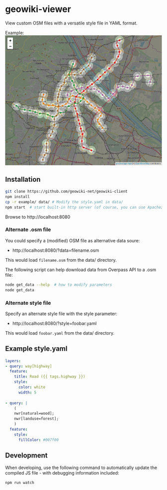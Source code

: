 # geowiki-viewer
View custom OSM files with a versatile style file in YAML format.

Example: ![Screenshot](./screenshot.png)

## Installation
```sh
git clone https://github.com/geowiki-net/geowiki-client
npm install
cp -r example/ data/ # Modify the style.yaml in data/
npm start  # start built-in http server (of course, you can use Apache2 too)
```

Browse to http://localhost:8080

### Alternate .osm file
You could specify a (modified) OSM file as alternative data soure:
* http://localhost:8080/?data=filename.osm

This would load `filename.osm` from the data/ directory.

The following script can help download data from Overpass API to a .osm file:
```sh
node get_data --help  # how to modify parameters
node get_data
```

### Alternate style file
Specify an alternate style file with the style parameter:
* http://localhost:8080/?style=foobar.yaml

This would load `foobar.yaml` from the data/ directory.

## Example style.yaml
```yaml
layers:
- query: way[highway]
  feature:
    title: Road ({{ tags.highway }})
    style:
      color: white
      width: 5

- query: |
    (
    nwr[natural=wood];
    nwr[landuse=forest];
    )
  feature:
    style:
      fillColor: #007f00
```

## Development
When developing, use the following command to automatically update the compiled JS file - with debugging information included:
```sh
npm run watch
```
